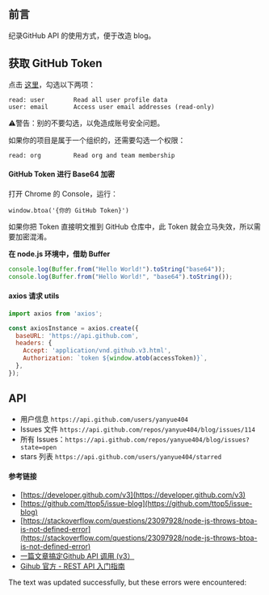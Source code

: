 ## 前言

纪录GitHub API 的使用方式，便于改造 blog。

## 获取 GitHub Token

点击 [这里](https://github.com/settings/tokens/new)，勾选以下两项：

    read: user        Read all user profile data
    user: email       Access user email addresses (read-only)
    

⚠️警告️：别的不要勾选，以免造成账号安全问题。

如果你的项目是属于一个组织的，还需要勾选一个权限：

    read: org         Read org and team membership
    

#### GitHub Token 进行 Base64 加密

打开 Chrome 的 Console，运行：

    window.btoa('{你的 GitHub Token}')
    

如果你把 Token 直接明文推到 GitHub 仓库中，此 Token 就会立马失效，所以需要加密混淆。

**在 node.js 环境中，借助 Buffer**

```js
console.log(Buffer.from("Hello World!").toString("base64"));
console.log(Buffer.from("Hello World!", "base64").toString());
```

#### axios 请求 utils

```js
import axios from 'axios';

const axiosInstance = axios.create({
  baseURL: 'https://api.github.com',
  headers: {
    Accept: 'application/vnd.github.v3.html',
    Authorization: `token ${window.atob(accessToken)}`,
  },
});
```

## API

-   用户信息 `https://api.github.com/users/yanyue404`
-   Issues 文件 `https://api.github.com/repos/yanyue404/blog/issues/114`
-   所有 Issues：`https://api.github.com/repos/yanyue404/blog/issues?state=open`
-   stars 列表 `https://api.github.com/users/yanyue404/starred`

#### 参考链接

-   [https://developer.github.com/v3](https://developer.github.com/v3)
-   [https://github.com/ttop5/issue-blog](https://github.com/ttop5/issue-blog)
-   [https://stackoverflow.com/questions/23097928/node-js-throws-btoa-is-not-defined-error](https://stackoverflow.com/questions/23097928/node-js-throws-btoa-is-not-defined-error)
-   [一篇文章搞定Github API 调用 (v3）](https://segmentfault.com/a/1190000015144126)
-   [Gihub 官方 - REST API 入门指南](https://docs.github.com/cn/rest/guides/getting-started-with-the-rest-api)

The text was updated successfully, but these errors were encountered: